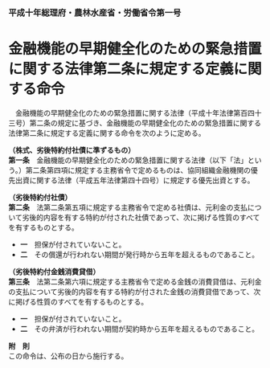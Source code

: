 ### 平成十年総理府・農林水産省・労働省令第一号  
# 金融機能の早期健全化のための緊急措置に関する法律第二条に規定する定義に関する命令  
　金融機能の早期健全化のための緊急措置に関する法律（平成十年法律第百四十三号）第二条の規定に基づき、金融機能の早期健全化のための緊急措置に関する法律第二条に規定する定義に関する命令を次のように定める。  
  
**（株式、劣後特約付社債に準ずるもの）**  
**第一条**　金融機能の早期健全化のための緊急措置に関する法律（以下「法」という。）第二条第四項に規定する主務省令で定めるものは、協同組織金融機関の優先出資に関する法律（平成五年法律第四十四号）に規定する優先出資とする。  
  
**（劣後特約付社債）**  
**第二条**　法第二条第五項に規定する主務省令で定める社債は、元利金の支払について劣後的内容を有する特約が付された社債であって、次に掲げる性質のすべてを有するものとする。  
* **一**　担保が付されていないこと。  
* **二**　その償還が行われない期間が発行時から五年を超えるものであること。  
  
**（劣後特約付金銭消費貸借）**  
**第三条**　法第二条第六項に規定する主務省令で定める金銭の消費貸借は、元利金の支払について劣後的内容を有する特約が付された金銭の消費貸借であって、次に掲げる性質のすべてを有するものとする。  
* **一**　担保が付されていないこと。  
* **二**　その弁済が行われない期間が契約時から五年を超えるものであること。  
  
**附　則**  
この命令は、公布の日から施行する。  
  
